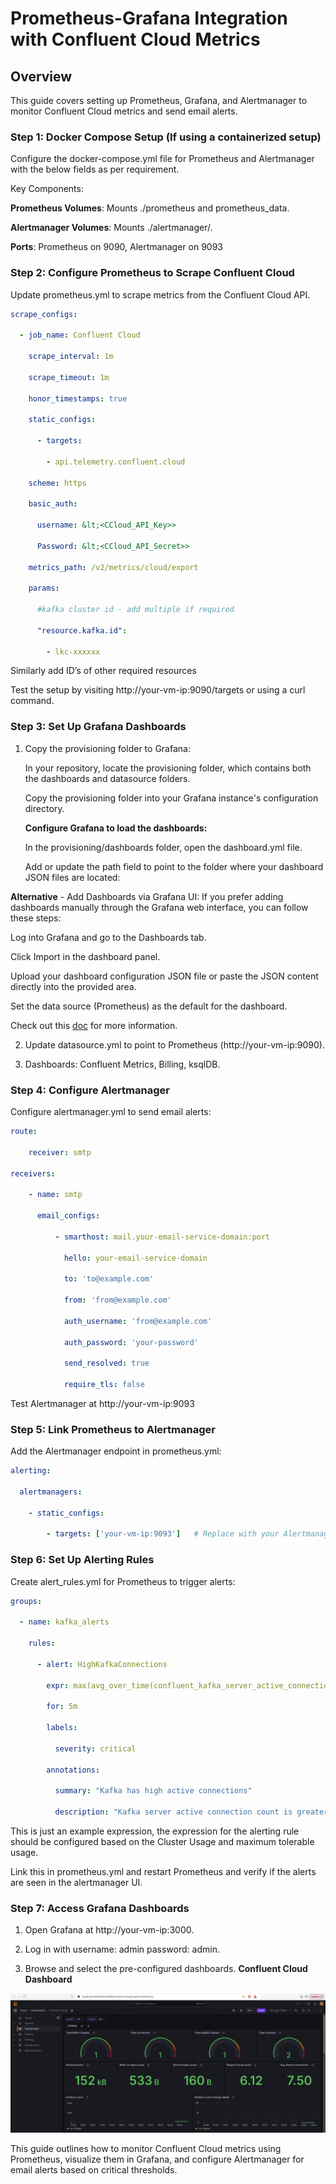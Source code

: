 # Prometheus-Grafana Integration with Confluent Cloud Metrics


## Overview

This guide covers setting up Prometheus, Grafana, and Alertmanager to monitor Confluent Cloud metrics and send email alerts.


### Step 1: Docker Compose Setup (If using a containerized setup)

Configure the  docker-compose.yml file for Prometheus and Alertmanager with the below fields as per requirement.

Key Components:

 
**Prometheus Volumes**: Mounts ./prometheus and prometheus_data.
 
**Alertmanager Volumes**: Mounts ./alertmanager/.

**Ports**: Prometheus on 9090, Alertmanager on 9093

### Step 2: Configure Prometheus to Scrape Confluent Cloud

Update prometheus.yml to scrape metrics from the Confluent Cloud API.

```yaml
scrape_configs:

  - job_name: Confluent Cloud

    scrape_interval: 1m

    scrape_timeout: 1m

    honor_timestamps: true

    static_configs:

      - targets:

        - api.telemetry.confluent.cloud

    scheme: https

    basic_auth:

      username: &lt;<CCloud_API_Key>>

      Password: &lt;<CCloud_API_Secret>>

    metrics_path: /v2/metrics/cloud/export

    params:

      #kafka cluster id - add multiple if required

      "resource.kafka.id":

        - lkc-xxxxxx
```

Similarly add ID’s of other required resources

Test the setup by visiting http://your-vm-ip:9090/targets or using a curl command.


### Step 3: Set Up Grafana Dashboards

1. Copy the provisioning folder to Grafana:

   In your repository, locate the provisioning folder, which contains both the dashboards and datasource folders.

   Copy the provisioning folder into your Grafana instance's configuration directory.

   **Configure Grafana to load the dashboards:**

   In the provisioning/dashboards folder, open the dashboard.yml file.

   Add or update the path field to point to the folder where your dashboard JSON files are located:

**Alternative** - Add Dashboards via Grafana UI: If you prefer adding dashboards manually through the Grafana web interface, you can follow these steps:

   Log into Grafana and go to the Dashboards tab.
   
   Click Import in the dashboard panel.
   
   Upload your dashboard configuration JSON file or paste the JSON content directly into the provided area.
   
   Set the data source (Prometheus) as the default for the dashboard.

   Check out this [doc](https://grafana.com/docs/grafana/latest/dashboards/build-dashboards/import-dashboards/) for more information.

2. Update datasource.yml to point to Prometheus (http://your-vm-ip:9090).


3. Dashboards: Confluent Metrics, Billing, ksqlDB.

### Step 4: Configure Alertmanager

Configure alertmanager.yml to send email alerts:

```yaml
route:

    receiver: smtp

receivers:

    - name: smtp

      email_configs:

          - smarthost: mail.your-email-service-domain:port

            hello: your-email-service-domain

            to: 'to@example.com'

            from: 'from@example.com'

            auth_username: 'from@example.com'

            auth_password: 'your-password'

            send_resolved: true

            require_tls: false
```

Test Alertmanager at http://your-vm-ip:9093 


### Step 5: Link Prometheus to Alertmanager

Add the Alertmanager endpoint in prometheus.yml:

```yaml
alerting:

  alertmanagers:

    - static_configs:

        - targets: ['your-vm-ip:9093']   # Replace with your Alertmanager IP and port
```

### Step 6: Set Up Alerting Rules

Create alert_rules.yml for Prometheus to trigger alerts:

```yaml
groups:

  - name: kafka_alerts

    rules:

      - alert: HighKafkaConnections

        expr: max(avg_over_time(confluent_kafka_server_active_connection_count[10m])) > 50

        for: 5m

        labels:

          severity: critical

        annotations:

          summary: "Kafka has high active connections"

          description: "Kafka server active connection count is greater than 50 for more than 5 minutes."

```

This is just an example expression, the expression for the alerting rule should be configured based on the Cluster Usage and maximum tolerable usage.

Link this in prometheus.yml and restart Prometheus and verify if the alerts are seen in the alertmanager UI.



### Step 7: Access Grafana Dashboards


1. Open Grafana at http://your-vm-ip:3000.


2. Log in with 
   username: admin
   password: admin.


3. Browse and select the pre-configured dashboards.
   **Confluent Cloud Dashboard**

![alt_text](img/grafana1.jpeg "image_tooltip")


This guide outlines how to monitor Confluent Cloud metrics using Prometheus, visualize them in Grafana, and configure Alertmanager for email alerts based on critical thresholds.
